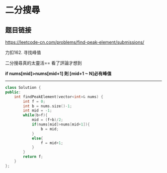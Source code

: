 # 二分搜尋

## 题目链接

https://leetcode-cn.com/problems/find-peak-element/submissions/

力扣162. 寻找峰值

二分搜尋真的太靈活==   看了評論才想到

**if nums[mid]>nums[mid+1] 則 [mid+1 ~ N]必有峰值**
    
---------------------------------------

```cpp
class Solution {
public:
    int findPeakElement(vector<int>& nums) {
        int f = 0;
        int b = nums.size()-1;
        int mid = -1;
        while(b>f){
            mid = (f+b)/2;
            if(nums[mid]>nums[mid+1]){
                b = mid;
            }
            else{
                f = mid+1;
            }
        }
        return f; 
    }
};
```
